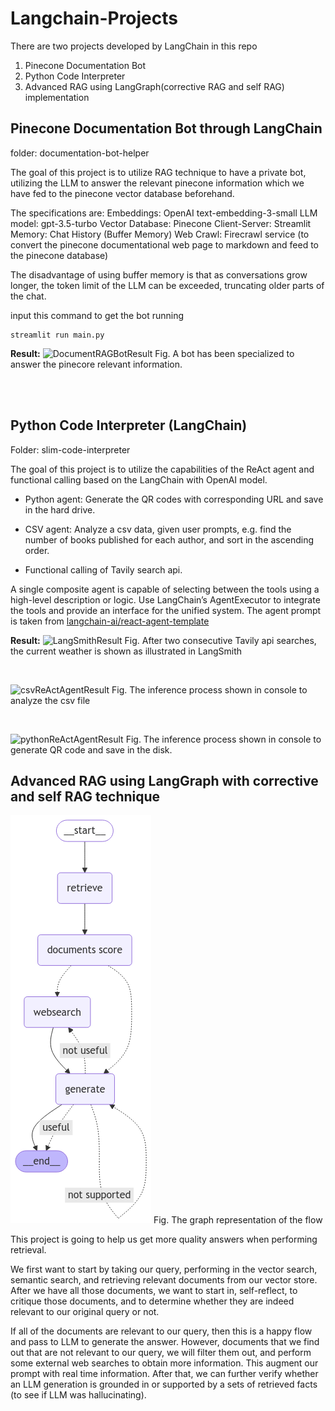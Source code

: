 # Langchain-Projects
There are two projects developed by LangChain in this repo
1. Pinecone Documentation Bot
2. Python Code Interpreter
3. Advanced RAG using LangGraph(corrective RAG and self RAG) implementation


## Pinecone Documentation Bot through LangChain 
folder: documentation-bot-helper

The goal of this project is to utilize RAG technique to have a private bot, utilizing the LLM to answer the relevant pinecone information which we have fed to the pinecone vector database beforehand.

The specifications are:
Embeddings: OpenAI text-embedding-3-small
LLM model: gpt-3.5-turbo
Vector Database: Pinecone
Client-Server: Streamlit
Memory: Chat History (Buffer Memory)
Web Crawl: Firecrawl service (to convert the pinecone documentational web page to markdown and feed to the pinecone database)

The disadvantage of using buffer memory is that as conversations grow longer, the token limit of the LLM can be exceeded, truncating older parts of the chat.

input this command to get the bot running
```console
streamlit run main.py
```
**Result:**
![DocumentRAGBotResult](https://drive.google.com/uc?id=1IQ-vRkGo-vGQ3u3h9tMn5A8ZANKTRIV9)
Fig. A bot has been specialized to answer the pinecore relevant information. 

<br />
<br />

## Python Code Interpreter (LangChain) 
Folder: slim-code-interpreter

The goal of this project is to utilize the capabilities of the ReAct agent and functional calling based on the LangChain with OpenAI model.

*   Python agent: Generate the QR codes with corresponding URL and save in the hard drive.
    
*   CSV agent: Analyze a csv data, given user prompts, e.g. find the number of books published for each author, and sort in the ascending order.
    
*   Functional calling of Tavily search api.
    

A single composite agent is capable of selecting between the tools using a high-level description or logic. Use LangChain’s AgentExecutor to integrate the tools and provide an interface for the unified system. The agent prompt is taken from [langchain-ai/react-agent-template](https://smith.langchain.com/hub/langchain-ai/react-agent-template?organizationId=3320254e-9799-441d-a995-d4f43283424e)


**Result:**
![LangSmithResult](https://drive.google.com/uc?id=1KHczxgELdI9u0POiLNfAmx0Us8tpWfGK)
Fig. After two consecutive Tavily api searches, the current weather is shown as illustrated in LangSmith

<br />

![csvReActAgentResult](https://drive.google.com/uc?id=1tJXsFBxmHXKOqCTjG0lyJyF-wdUox_Cf)
Fig. The inference process shown in console to analyze the csv file

<br />

![pythonReActAgentResult](https://drive.google.com/uc?id=1QjvHhaydLf57IBG4czNnY0z4PXzo7Kic)
Fig. The inference process shown in console to generate QR code and save in the disk.

## Advanced RAG using LangGraph with corrective and self RAG technique
![pythonReActAgentResult](https://github.com/hsieh-changyu/langchain-projects/blob/main/advanced-rag/graph.png)
Fig. The graph representation of the flow


This project is going to help us get more quality answers when performing retrieval.

We first want to start by taking our query, performing in the vector search, semantic search, and retrieving relevant documents from our vector store. After we have all those documents, we want to start in, self-reflect, to critique those documents, and to determine whether they are indeed relevant to our original query or not.

If all of the documents are relevant to our query, then this is a happy flow and pass to LLM to generate the answer. However, documents that we find out that are not relevant to our query, we will filter them out, and perform some external web searches to obtain more information. This augment our prompt with real time information. After that, we can further verify whether an LLM generation is grounded in or supported by a sets of retrieved facts (to see if LLM was hallucinating). 
